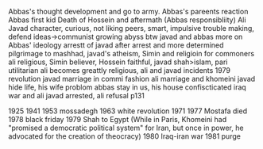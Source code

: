 Abbas's thought development and go to army.
Abbas's pareents reaction
Abbas first kid
Death of Hossein and aftermath (Abbas responsibliity)
Ali
Javad character, curious, not liking peers, smart, impulsive trouble making, defend ideas->communist
growing abyss btw javad and abbas
more on Abbas' ideology
arrestt of javad
after arrest and more determined
pilgrimage to mashhad, javad's atheism, Simin and religioin for commoners
ali religious, Simin believer, Hossein faithful, javad shah>islam, pari utilitarian
ali becomes greattly religious, ali and javad incidents
1979 revolution
javad marriage in commi fashion
ali marriage and khomeini
javad hide life, his wife problom
abbas stay in us, his house confiscticated
iraq war and ali
javad arrested, ali refusal p131


1925
1941
1953 mossadegh
1963 white revolution
1971
1977 Mostafa died
1978 black friday
1979 Shah to Egypt (While in Paris, Khomeini had "promised a democratic political system" for Iran, but once in power, he advocated for the creation of theocracy)
1980 Iraq-iran war
1981 purge